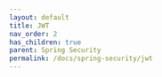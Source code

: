 ```yaml
---
layout: default
title: JWT
nav_order: 2
has_children: true
parent: Spring Security
permalink: /docs/spring-security/jwt
---
```


